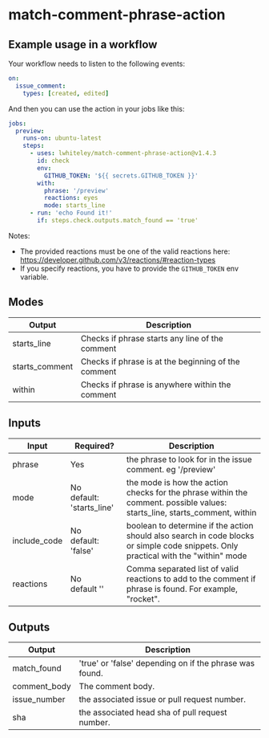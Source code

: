 # match-comment-phrase-action

## Example usage in a workflow

Your workflow needs to listen to the following events:

```yml
on:
  issue_comment:
    types: [created, edited]
```

And then you can use the action in your jobs like this:

```yml
jobs:
  preview:
    runs-on: ubuntu-latest
    steps:
      - uses: lwhiteley/match-comment-phrase-action@v1.4.3
        id: check
        env:
          GITHUB_TOKEN: '${{ secrets.GITHUB_TOKEN }}'
        with:
          phrase: '/preview'
          reactions: eyes
          mode: starts_line
      - run: 'echo Found it!'
        if: steps.check.outputs.match_found == 'true'
```

Notes:

- The provided reactions must be one of the valid reactions here: https://developer.github.com/v3/reactions/#reaction-types
- If you specify reactions, you have to provide the `GITHUB_TOKEN` env variable.

## Modes

| Output         | Description                                         |
| -------------- | --------------------------------------------------- |
| starts_line    | Checks if phrase starts any line of the comment     |
| starts_comment | Checks if phrase is at the beginning of the comment |
| within         | Checks if phrase is anywhere within the comment     |

## Inputs

| Input        | Required?                      | Description                                                                                                                         |
| ------------ | ------------------------------ | ----------------------------------------------------------------------------------------------------------------------------------- |
| phrase       | Yes                            | the phrase to look for in the issue comment. eg '/preview'                                                                          |
| mode         | No <br/>default: 'starts_line' | the mode is how the action checks for the phrase within the comment. possible values: starts_line, starts_comment, within           |
| include_code | No <br/>default: 'false'       | boolean to determine if the action should also search in code blocks or simple code snippets. Only practical with the "within" mode |
| reactions    | No <br/> default ''            | Comma separated list of valid reactions to add to the comment if phrase is found. For example, "rocket".                            |

## Outputs

| Output       | Description                                             |
| ------------ | ------------------------------------------------------- |
| match_found  | 'true' or 'false' depending on if the phrase was found. |
| comment_body | The comment body.                                       |
| issue_number | the associated issue or pull request number.            |
| sha          | the associated head sha of pull request number.         |
